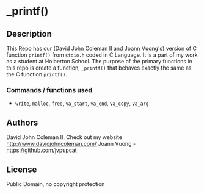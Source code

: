 # _printf()

## Description

This Repo has our (David John Coleman II and Joann Vuong's) version of C
function ``printf()`` from ``stdio.h`` coded in C Language.  It is a part of my
work as a student at Holberton School.  The purpose of the primary functions in
this repo is create a function, ``_printf()`` that behaves exactly the same as
the C function ``printf()``.

### Commands / functions used

* ``write``, ``malloc``, ``free``, ``va_start``, ``va_end``, ``va_copy``,
``va_arg``

## Authors

David John Coleman II.	Check out my website http://www.davidjohncoleman.com/
Joann Vuong - https://github.com/jvpupcat

## License

Public Domain, no copyright protection
